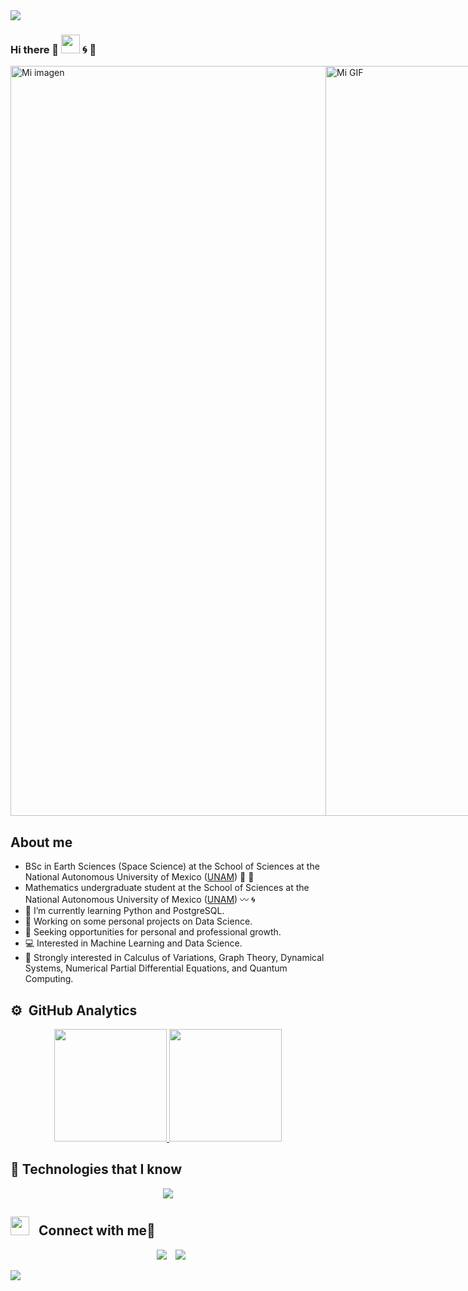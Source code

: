 <!--horizontal divider(gradiant)-->
<img src="https://user-images.githubusercontent.com/73097560/115834477-dbab4500-a447-11eb-908a-139a6edaec5c.gif">

### Hi there 👋 <img src="https://media.giphy.com/media/WUlplcMpOCEmTGBtBW/giphy.gif" width="30"> :cyclone: :space_invader:

<div style="display: flex; justify-content: space-between;">
  <img src="https://user-images.githubusercontent.com/36939966/89741268-6cc2c300-da55-11ea-9b0f-04d2100eaa8f.jpg" alt="Mi imagen" style="width: 30vh;">
  <img src="https://i.giphy.com/media/v1.Y2lkPTc5MGI3NjExeHMxYTl0NHJjczdyeXJqM3JrZGk0b2xqMWlldnl6bXl1cTBwM29ldSZlcD12MV9pbnRlcm5hbF9naWZfYnlfaWQmY3Q9Zw/l0MYEHE0ZtyPXQj04/giphy.gif" alt="Mi GIF" style="width: 30vh;">
</div>

## About me
-  BSc in Earth Sciences (Space Science) at the School of Sciences at the National Autonomous University of Mexico ([UNAM](https://www.unam.mx)) :new_moon_with_face: :milky_way:
-  Mathematics undergraduate student at the School of Sciences at the National Autonomous University of Mexico ([UNAM](https://www.unam.mx)) :wavy_dash: :cyclone:
- :seedling: I’m currently learning Python and PostgreSQL.
- :telescope: Working on some personal projects on Data Science.
- :telescope: Seeking opportunities for personal and professional growth.
- :computer: Interested in Machine Learning and Data Science.
- :notebook: Strongly interested in Calculus of Variations, Graph Theory, Dynamical Systems, Numerical Partial Differential Equations, and Quantum Computing.

## ⚙️ &nbsp;GitHub Analytics

<p align="center">
<a href="https://github.com/Mata13">
  <img height="180em" src="https://github-readme-stats-eight-theta.vercel.app/api?username=Mata13&show_icons=true&theme=algolia&include_all_commits=true&count_private=true"/>
  <img height="180em" src="https://github-readme-stats-eight-theta.vercel.app/api/top-langs/?username=Mata13&layout=compact&langs_count=8&bg_color=0,73FA79,73FDFF,7A81FF&theme=graywhite"/>
</a>
</p>

## :space_invader: Technologies that I know

</div>
<!--tech stack icons-->
<p align="center">
  <a href="https://skillicons.dev">
    <img src="https://skillicons.dev/icons?i=html,css,js,py,git,github,postgres,anaconda,linux,arch,md,vscode,pr&perline=14" />
  </a>
</p>

## <img src="https://media.giphy.com/media/iY8CRBdQXODJSCERIr/giphy.gif" width="30" height="30" style="margin-right: 10px;"> Connect with me🤝

<!--icons and links-->
<p align="center">
<a style="margin-left: 10px;"  target="_blank" href="https://www.linkedin.com/in/marcos-mata-4986a2349"><img src="https://img.icons8.com/doodle/40/000000/linkedin--v2.png"></a>
<a style="margin-left: 10px;" target="_blank" href="https://github.com/Mata13"><img src="https://img.icons8.com/doodle/40/000000/github--v1.png"></a>
</p>

<!--horizontal divider(gradiant)-->
<img src="https://user-images.githubusercontent.com/73097560/115834477-dbab4500-a447-11eb-908a-139a6edaec5c.gif">

